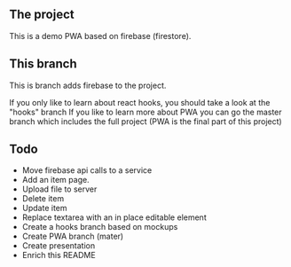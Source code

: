 ## The project

This is a demo PWA based on firebase (firestore).

## This branch

This is branch adds firebase to the project.

If you only like to learn about react hooks, you should take a look at the "hooks" branch
If you like to learn more about PWA you can go the master branch which includes the full project (PWA is the final part of this project)

## Todo
- Move firebase api calls to a service 
- Add an item page.
- Upload file to server
- Delete item 
- Update item
- Replace textarea with an in place editable element
- Create a hooks branch based on mockups
- Create PWA branch (mater)
- Create presentation
- Enrich this README
